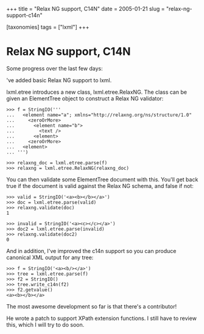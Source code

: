 +++
title = "Relax NG support, C14N"
date = 2005-01-21
slug = "relax-ng-support-c14n"

[taxonomies]
tags = ["lxml"]
+++

# Relax NG support, C14N

Some progress over the last few days:

've added basic Relax NG support to lxml.

lxml.etree introduces a new class, lxml.etree.RelaxNG. The class can be
given an ElementTree object to construct a Relax NG validator:

    >>> f = StringIO('''
    ...   <element name="a"; xmlns="http://relaxng.org/ns/structure/1.0"
    ...     <zeroOrMore>
    ...       <element name="b">
    ...         <text />
    ...       <element>
    ...     <zeroOrMore>
    ...   <element>
    ... ''')

    >>> relaxng_doc = lxml.etree.parse(f)
    >>> relaxng = lxml.etree.RelaxNG(relaxng_doc)

You can then validate some ElementTree document with this. You'll get
back true if the document is valid against the Relax NG schema, and
false if not:

    >>> valid = StringIO('<a><b></b></a>')
    >>> doc = lxml.etree.parse(valid)
    >>> relaxng.validate(doc)
    1

    >>> invalid = StringIO('<a><c></c></a>')
    >>> doc2 = lxml.etree.parse(invalid)
    >>> relaxng.validate(doc2)
    0

And in addition, I've improved the c14n support so you can produce
canonical XML output for any tree:

    >>> f = StringIO('<a><b/></a>')
    >>> tree = lxml.etree.parse(f)
    >>> f2 = StringIO()
    >>> tree.write_c14n(f2)
    >>> f2.getvalue()
    <a><b></b></a>

The most awesome development so far is that there's a contributor!

He wrote a patch to support XPath extension functions. I still have to
review this, which I will try to do soon.
